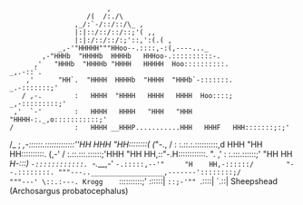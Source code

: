                             ,
                       /(  /:./\
                    ,_/:`-/::/::/\_ ,
                    |:|::/::/::/::;'( ,,
                    |:|:/::/::/:;'::,':(.( ,
                _,-'"HHHHH"""HHoo--.::::,-:(,----..._
            ,-"HHHb  "HHHHb  HHHHb   HHHoo-.::::::::::-.
          ,'   "HHHb  "HHHHb "HHHH   HHHHH  Hoo::::::::::.              _,.-::`.
        ,'      "HH`.  "HHHH  HHHHb  "HHHH  "HHHb`-:::::::.        _.-:::::::;'
       / ,-.        :   HHHH  "HHHH   HHHH   HHHH  Hoo::::;    _,-:::::::::;'
     ,'  `-'        :   HHHH   HHHH   "HHH   "HHH  "HHHH-:._,o:::::::::::;'
    /               :   HHHH __HHHP...........HHH   HHHF   HHH:::::::;:;'
   /_               ; _,-::::::.:::::::::::::''HH   HHH    "HH::::::::(
   (_"-.,          /  : :.::.:.::::::::::,d   HHH   "HH     HH::::::::::.
    (,-'          /    :.::.:::.::::::;'HHH   "HH    HH,::"-.H::::::::::::.
     ".         ,'    : :.:::.::::::;'  "HH    HH   _H-:::)   `-::::::::::::.
       `-.___,-'       `-.:::::,--'"     "H    HH,-::::::/        "--.::::::::.
            """---..__________________,-------'::::::::;/               """---'
                        \::.:---. Krogg    `::::::::::;'
                         \::::::|            `::;-'""
                          `.::::|
                            `.::| Sheepshead (Archosargus probatocephalus)
